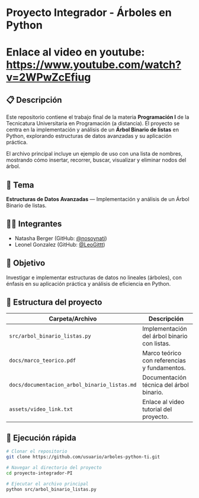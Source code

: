 # Proyecto Integrador - Árboles en Python

# Enlace al video en youtube: https://www.youtube.com/watch?v=2WPwZcEfiug



## 📋 Descripción
Este repositorio contiene el trabajo final de la materia **Programación I** de la Tecnicatura Universitaria en Programación (a distancia). El proyecto se centra en la implementación y análisis de un **Árbol Binario de listas** en Python, explorando estructuras de datos avanzadas y su aplicación práctica.

El archivo principal incluye un ejemplo de uso con una lista de nombres, mostrando cómo insertar, recorrer, buscar, visualizar y eliminar nodos del árbol.

## 📌 Tema
**Estructuras de Datos Avanzadas** — Implementación y análisis de un Árbol Binario de listas.

## 👨‍💻 Integrantes
- Natasha Berger (GitHub: [@nosoynati](https://github.com/nosoynati))
- Leonel Gonzalez (GitHub: [@LeoGittt](https://github.com/LeoGittt))

## 🎯 Objetivo
Investigar e implementar estructuras de datos no lineales (árboles), con énfasis en su aplicación práctica y análisis de eficiencia en Python.

## 📂 Estructura del proyecto

| Carpeta/Archivo                            | Descripción                                              |
|--------------------------------------------|----------------------------------------------------------|
| `src/arbol_binario_listas.py`              | Implementación del árbol binario con listas.             |    
| `docs/marco_teorico.pdf`                   | Marco teórico con referencias y fundamentos.             |
| `docs/documentacion_arbol_binario_listas.md` | Documentación técnica del árbol binario.               |            
| `assets/video_link.txt`                    | Enlace al video tutorial del proyecto.                   |

## 🧪 Ejecución rápida

```bash
# Clonar el repositorio
git clone https://github.com/usuario/arboles-python-ti.git

# Navegar al directorio del proyecto
cd proyecto-integrador-PI

# Ejecutar el archivo principal
python src/arbol_binario_listas.py
